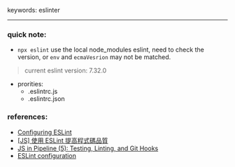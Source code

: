 keywords: eslinter

---
### quick note:
* `npx eslint` use the local node_modules eslint, need to check the version, or `env` and `ecmaVesrion` may not be matched.
> current eslint version: 7.32.0

* prorities:
	- .eslintrc.js
	- .eslintrc.json

### references:
* [Configuring ESLint](https://eslint.org/docs/6.0.0/user-guide/configuring)
* [[JS] 使用 ESLint 提高程式碼品質](https://larrylu.blog/improve-code-quality-using-eslint-742cf1f384f1)
* [JS in Pipeline (5): Testing, Linting, and Git Hooks](https://medium.com/@jeanycyang/js-in-pipeline-5-testing-linting-and-git-hooks-f11108816611)
* [ESLint configuration](https://www.getcodeflow.com/eslint-configuration.html)